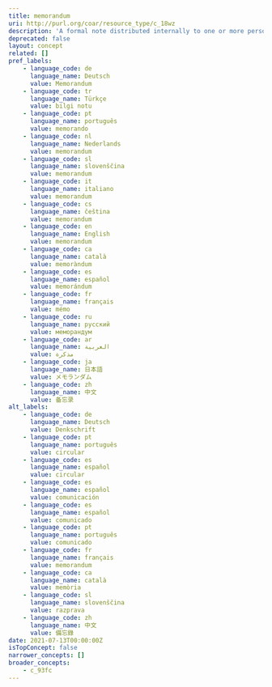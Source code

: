 ```yaml
---
title: memorandum
uri: http://purl.org/coar/resource_type/c_18wz
description: 'A formal note distributed internally to one or more persons in a company, agency, organization, or institution, with a header indicating the date it was sent and stating to whom it is addressed (To:), from whom it is sent (From:), and the subject of the text (Re:). Unlike a letter, a memo does not require a full salutation or signature at the end of the text--the sender may simply initial his or her name in the header. [Source: https://products.abc-clio.com/ODLIS/odlis_m.aspx#memorandum]'
deprecated: false
layout: concept
related: []
pref_labels:
    - language_code: de
      language_name: Deutsch
      value: Memorandum
    - language_code: tr
      language_name: Türkçe
      value: bilgi notu
    - language_code: pt
      language_name: português
      value: memorando
    - language_code: nl
      language_name: Nederlands
      value: memorandum
    - language_code: sl
      language_name: slovenščina
      value: memorandum
    - language_code: it
      language_name: italiano
      value: memorandum
    - language_code: cs
      language_name: čeština
      value: memorandum
    - language_code: en
      language_name: English
      value: memorandum
    - language_code: ca
      language_name: català
      value: memoràndum
    - language_code: es
      language_name: español
      value: memorándum
    - language_code: fr
      language_name: français
      value: mémo
    - language_code: ru
      language_name: русский
      value: меморандум
    - language_code: ar
      language_name: العربية
      value: مذكرة
    - language_code: ja
      language_name: 日本語
      value: メモランダム
    - language_code: zh
      language_name: 中文
      value: 备忘录
alt_labels:
    - language_code: de
      language_name: Deutsch
      value: Denkschrift
    - language_code: pt
      language_name: português
      value: circular
    - language_code: es
      language_name: español
      value: circular
    - language_code: es
      language_name: español
      value: comunicación
    - language_code: es
      language_name: español
      value: comunicado
    - language_code: pt
      language_name: português
      value: comunicado
    - language_code: fr
      language_name: français
      value: memorandum
    - language_code: ca
      language_name: català
      value: memòria
    - language_code: sl
      language_name: slovenščina
      value: razprava
    - language_code: zh
      language_name: 中文
      value: 備忘錄
date: 2021-07-13T00:00:00Z
isTopConcept: false
narrower_concepts: []
broader_concepts:
    - c_93fc
---
```


